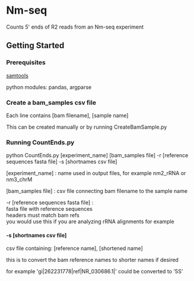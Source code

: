 # Nm-seq

Counts 5' ends of R2 reads from an Nm-seq experiment

## Getting Started

### Prerequisites

[samtools](http://www.htslib.org)

python modules: pandas, argparse

### Create a bam_samples csv file

Each line contains [bam filename], [sample name]

This can be created manually or by running CreateBamSample.py

### Running CountEnds.py

python CountEnds.py [experiment_name] [bam_samples file]
-r [reference sequences fasta file]
-s [shortnames csv file]

[experiment_name] : name used in output files, for example nm2_rRNA or nm3_chrM

[bam_samples file] : csv file connecting bam filename to the sample name

-r [reference sequences fasta file] :  
fasta file with reference sequences  
headers must match bam refs  
you would use this if you are analyzing rRNA alignments for example

#### -s [shortnames csv file]

csv file containing: [reference name], [shortened name]

this is to convert the bam reference names to shorter names if desired

for example 'gi|262231778|ref|NR_030686.1|' could be converted to '5S'

